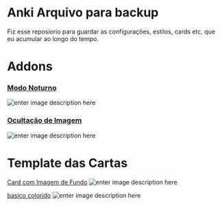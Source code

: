 ﻿# Anki Arquivo para backup 
Fiz esse reposiorio para guardar as configurações, estilos, cards etc, que eu acumular ao longo do tempo.


# Addons
### [Modo Noturno](https://ankiweb.net/shared/info/1496166067)
![enter image description here](https://raw.githubusercontent.com/krassowski/Anki-Night-Mode/master/preview.png)

### [Ocultação de Imagem](https://ankiweb.net/shared/info/1111933094)
![enter image description here](https://raw.githubusercontent.com/glutanimate/image-occlusion-enhanced/master/screenshots/ankiweb.png)


# Template das Cartas
[Card com Imagem de Fundo](https://github.com/rafamar9806/ankiTricks/blob/master/cardEstilo/cardBackgroundImage.css)
![enter image description here](https://i.imgur.com/EHoHp48.jpg)

[basico colorido](https://github.com/rafamar9806/ankiTricks/blob/master/cards/templateCards/templatecolorido.apkg)
![enter image description here](https://i.imgur.com/EHoHp48.jpg)



